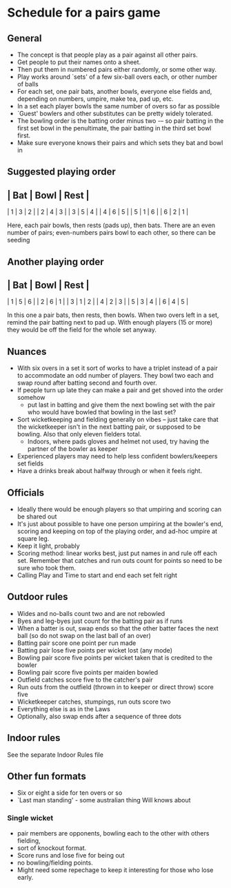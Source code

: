 # Schedule for a pairs game

## General
* The concept is that people play as a pair against all other pairs.
* Get people to put their names onto a sheet. 
* Then put them in numbered pairs either randomly, or some other way.
* Play works around `sets' of a few six-ball overs each, or other number of balls
* For each set, one pair bats, another bowls, everyone else fields and, depending on numbers, umpire, make tea, pad up, etc.
* In a set each player bowls the same number of overs so far as possible
* `Guest' bowlers and other substitutes can be pretty widely tolerated.
* The bowling order is the batting order minus two -– so pair batting in the first set bowl in the penultimate, the pair batting in the third set bowl first.
* Make sure everyone knows their pairs and which sets they bat and bowl in

## Suggested playing order

| Bat  | Bowl | Rest |
----------------------
|  1   |  3   |  2   |
|  2   |  4   |  3   |
|  3   |  5   |  4   |
|  4   |  6   |  5   |
|  5   |  1   |  6   |
|  6   |  2   |  1   |

Here, each pair bowls, then rests (pads up), then bats.
There are an even number of pairs; even-numbers pairs bowl to each other, so there can be seeding

## Another playing order

| Bat  | Bowl | Rest |
----------------------
|  1   |  5   |  6   |
|  2   |  6   |  1   |
|  3   |  1   |  2   |
|  4   |  2   |  3   |
|  5   |  3   |  4   |
|  6   |  4   |  5   |

In this one a pair bats, then rests, then bowls.
When two overs left in a set, remind the pair batting next to pad up. With enough players (15 or more) they would be off the field for the whole set anyway.


## Nuances
* With six overs in a set it sort of works to have a triplet instead of a pair to accommodate an odd number of players. They bowl two each and swap round after batting second and fourth over.
* If people turn up late they can make a pair and get shoved into the order somehow
  * put last in batting and give them the next bowling set with the pair who would have bowled that bowling in the last set?
* Sort wicketkeeping and fielding generally on vibes – just take care that the wicketkeeper isn't in the next batting pair, or supposed to be bowling. Also that only eleven fielders total.
  * Indoors, where pads gloves and helmet not used, try having the partner of the bowler as keeper  
* Experienced players may need to help less confident bowlers/keepers set fields
* Have a drinks break about halfway through or when it feels right.

## Officials
* Ideally there would be enough players so that umpiring and scoring can be shared out
* It's just about possible to have one person umpiring at the bowler's end, scoring and keeping on top of the playing order, and ad-hoc umpire at square leg. 
* Keep it light, probably
* Scoring method: linear works best, just put names in and rule off each set. Remember that catches and run outs count for points so need to be sure who took them.
* Calling Play and Time to start and end each set felt right


## Outdoor rules
* Wides and no-balls count two and are not rebowled
* Byes and leg-byes just count for the batting pair as if runs
* When a batter is out, swap ends so that the other batter faces the next ball (so do not swap on the last ball of an over)
* Batting pair score one point per run made
* Batting pair lose five points per wicket lost (any mode)
* Bowling pair score five points per wicket taken that is credited to the bowler
* Bowling pair score five points per maiden bowled
* Outfield catches score five to the catcher's pair
* Run outs from the outfield (thrown in to keeper or direct throw) score five
* Wicketkeeper catches, stumpings, run outs score two
* Everything else is as in the Laws
* Optionally, also swap ends after a sequence of three dots

## Indoor rules
 See the separate Indoor Rules file

## Other fun formats
* Six or eight a side for ten overs or so
* `Last man standing' - some australian thing Will knows about

### Single wicket
* pair members are opponents, bowling each to the other with others fielding,
* sort of knockout format.
* Score runs and lose five for being out
* no bowling/fielding points.
* Might need some repechage to keep it interesting for those who lose early. 

